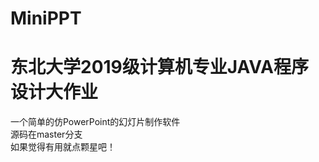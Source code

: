 # MiniPPT
<h1>东北大学2019级计算机专业JAVA程序设计大作业<br/></h1>
一个简单的仿PowerPoint的幻灯片制作软件<br/>
源码在master分支<br/>
如果觉得有用就点颗星吧！<br/>
